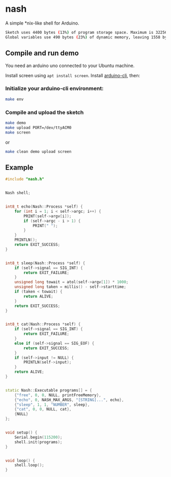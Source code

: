 # nash
A simple *nix-like shell for Arduino.


```bash
Sketch uses 4400 bytes (13%) of program storage space. Maximum is 32256 bytes.
Global variables use 490 bytes (23%) of dynamic memory, leaving 1558 bytes for local variables. Maximum is 2048 bytes.
```

## Compile and run demo

You need an arduino uno connected to your Ubuntu machine.

Install screen using `apt install screen`.
Install [arduino-cli](https://github.com/arduino/arduino-cli), then:

### Initialize your arduino-cli environment:

```bash
make env
```

### Compile and upload the sketch

```bash
make demo 
make upload PORT=/dev/ttyACM0
make screen
```

or

```bash
make clean demo upload screen
```

## Example

```C++
#include "nash.h"


Nash shell;


int8_t echo(Nash::Process *self) {
	for (int i = 1; i < self->argc; i++) {
		PRINT(self->argv[i]);
		if (self->argc - i > 1) {
			PRINT(" ");
		}
	}
	PRINTLN();
	return EXIT_SUCCESS;
}


int8_t sleep(Nash::Process *self) {
	if (self->signal == SIG_INT) {
		return EXIT_FAILURE;
	}
	unsigned long towait = atol(self->argv[1]) * 1000;
	unsigned long taken = millis() - self->starttime;
	if (taken < towait) {
		return ALIVE;
	}
	return EXIT_SUCCESS;
}


int8_t cat(Nash::Process *self) {
	if (self->signal == SIG_INT) {
		return EXIT_FAILURE;
	}
	else if (self->signal == SIG_EOF) {
		return EXIT_SUCCESS;
	}
	if (self->input != NULL) {
		PRINTLN(self->input);
	}
	return ALIVE;
}


static Nash::Executable programs[] = {
	{"free", 0, 0, NULL, printFreeMemory},
	{"echo", 0, NASH_MAX_ARGS, "[STRING]...", echo},
	{"sleep", 1, 1, "NUMBER", sleep},
	{"cat", 0, 0, NULL, cat},
	{NULL}
};


void setup() {
	Serial.begin(115200);
	shell.init(programs);
}


void loop() {
	shell.loop();
}
```
